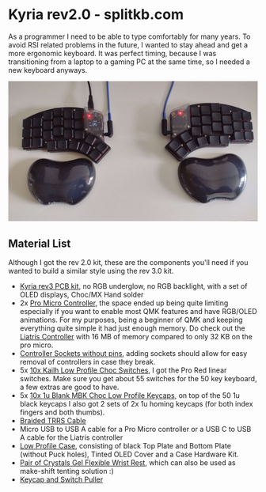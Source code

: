 # Kyria rev2.0 - splitkb.com
As a programmer I need to be able to type comfortably for many years. To avoid RSI related problems in the future, I wanted to stay ahead and get a more ergonomic keyboard. It was perfect timing, because I was transitioning from a laptop to a gaming PC at the same time, so I needed a new keyboard anyways.

![Kyria rev2](assets/kyria%20rev2/cover.jpg)

## Material List
Although I got the rev 2.0 kit, these are the components you'll need if you wanted to build a similar style using the rev 3.0 kit.

* [Kyria rev3 PCB kit](https://splitkb.com/collections/keyboard-kits/products/kyria-rev3-pcb-kit), no RGB underglow, no RGB backlight, with a set of OLED displays, Choc/MX Hand solder
* 2x [Pro Micro Controller](https://splitkb.com/collections/keyboard-parts/products/pro-micro-atmega32u4-5v-16mhz), the space ended up being quite limiting especially if you want to enable most QMK features and have RGB/OLED animations. For my purposes, being a beginner of QMK and keeping everything quite simple it had just enough memory. Do check out the [Liatris Controller](https://splitkb.com/collections/keyboard-parts/products/liatris) with 16 MB of memory compared to only 32 KB on the pro micro.
* [Controller Sockets without pins](https://splitkb.com/collections/keyboard-parts/products/mill-max-low-profile-sockets), adding sockets should allow for easy removal of controllers in case they break.
* 5x [10x Kailh Low Profile Choc Switches](https://splitkb.com/collections/switches-and-keycaps/products/kailh-low-profile-choc-switches?variant=33100108234829), I got the Pro Red linear switches. Make sure you get about 55 switches for the 50 key keyboard, a few extras are good to have.
* 5x [10x 1u Blank MBK Choc Low Profile Keycaps](https://splitkb.com/collections/switches-and-keycaps/products/blank-mbk-choc-low-profile-keycaps?variant=31811491987533), on top of the 50 1u black keycaps I also got 2 sets of 2x 1u homing keycaps (for both index fingers and both thumbs).
* [Braided TRRS Cable](https://splitkb.com/collections/keyboard-parts/products/braided-trrs-cable?variant=31226379468877)
* Micro USB to USB A cable for a Pro Micro controller or a USB C to USB A cable for the Liatris controller
* [Low Profile Case](https://splitkb.com/products/kyria-rev3-low-profile-case), consisting of black Top Plate and Bottom Plate (without Puck holes), Tinted OLED Cover and a Case Hardware Kit.
* [Pair of Crystals Gel Flexible Wrist Rest](https://splitkb.com/collections/keyboard-parts/products/crystals-gel-flexible-wrist-rest), which can also be used as make-shift tenting solution :)
* [Keycap and Switch Puller](https://splitkb.com/products/switch-and-keycap-puller?variant=33314105753677)